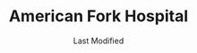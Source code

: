---
layout: location-page
date: Last Modified
description: "Local COVID-19 testing is available at American Fork Hospital in American Fork, Utah, USA."
permalink: "locations/utah/american-fork/american-fork-hospital/"
tags:
  - locations
  - utah
title: American Fork Hospital
uniqueName: american-fork-hospital
state: Utah
stateAbbr: UT
hood: "American Fork"
address: "170 N 1100 E"
city: "American Fork"
zip: "84003"
zipsNearby: "84003 84004 84006 84010 84011 84054 84087 84013 84014 84015 84016 84056 84075 84089 84017 84024 84020 84027 84022 84626 84628 84629 84025 84632 84633 84029 84032 84033 84315 84317 84036 84061 84037 84040 84041 84005 84043 84045 84639 84044 84047 84049 84645 84018 84050 84646 84647 84648 84055 84201 84244 84401 84402 84403 84404 84405 84407 84408 84409 84415 84057 84058 84059 84097 84060 84068 84098 84651 84042 84062 84601 84602 84603 84604 84605 84606 84065 84095 84096 84067 84069 84653 84101 84102 84103 84104 84105 84106 84107 84108 84109 84110 84111 84112 84113 84114 84115 84116 84117 84118 84119 84120 84121 84122 84123 84124 84125 84126 84127 84128 84129 84130 84131 84132 84133 84134 84136 84138 84139 84141 84143 84145 84147 84148 84150 84151 84152 84157 84158 84165 84170 84171 84180 84184 84189 84190 84199 84070 84090 84091 84092 84093 84094 84655 84660 84663 84664 84071 84031 84072 84074 84080 84082 84081 84084 84088 84144" 
mapUrl: "http://maps.apple.com/?q=American+Fork+Hospital&address=170+N+1100+E,American+Fork,Utah,84003"
locationType: Drive-thru
phone: "801-855-3300"
website: "https://intermountainhealthcare.org/locations/american-fork-hospital/"
onlineBooking: undefined
closed: undefined
closedUpdate: April 18th, 2020
notes: "Requires phone screen."
days: Everyday
hours: 8AM-8PM
ctaMessage: Learn more
ctaUrl: "https://intermountainhealthcare.org/locations/american-fork-hospital/"
---
